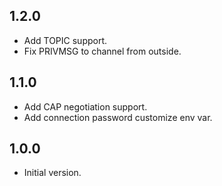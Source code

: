 ## 1.2.0

- Add TOPIC support.
- Fix PRIVMSG to channel from outside.

## 1.1.0

- Add CAP negotiation support.
- Add connection password customize env var.

## 1.0.0

- Initial version.
